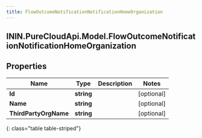```yaml
---
title: FlowOutcomeNotificationNotificationHomeOrganization
---
```

## ININ.PureCloudApi.Model.FlowOutcomeNotificationNotificationHomeOrganization

## Properties

|Name | Type | Description | Notes|
|------------ | ------------- | ------------- | -------------|
| **Id** | **string** |  | [optional] |
| **Name** | **string** |  | [optional] |
| **ThirdPartyOrgName** | **string** |  | [optional] |
{: class="table table-striped"}


